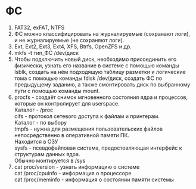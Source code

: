 # ФС

1. FAT32, exFAT, NTFS
2. ФС можно классифицировать на журналируемые (сохранают логи), и не журналируемые (не сохраняют логи).
3. Ext, Ext2, Ext3, Ext4, XFS, Btrfs, OpenZFS и др.
4. mkfs -t тип_ФС /dev/диск
5. Чтобы подключить новый диск, необходимо присоединить его физически, узнать его название в системе с помощью команды lsblk,
создать на нём подходящую таблицу разметки и логические тома с помощью команды fdisk /dev/диск, создать ФС по предыдущему заданию, а также смонтировать диск по выбранному пути с помощью команды mount.
6. procfs - создаёт снимок мгновенного состояния ядра и процессов, которые он контролирует для userspace.  
Каталог - /proc  
cifs - протокол сетевого доступа к файлам и принтерам.  
Каталог - по выбору  
tmpfs - нужна для размещения пользовательских файлов непосредственно в оперативной памяти ПК.  
Находится в ОЗУ  
sysfs - псевдофайловая система, предостовляющая интерфейс к структурам данных ядра.  
Обычно монтируется в /sys  
7. cat proc/version - узнать информацию о системе  
cat /proc/cpuinfo - информация о процессоре  
cat /proc/meminfo - информация о состоянии памяти системы
